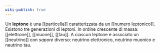 ```yaml
---
wiki-publish: true
---
```

Un **leptone** è una [[particella]] caratterizzata da un [[numero leptonico]]. Esistono tre generazioni di leptoni. In ordine crescente di massa: [[elettrone]], [[muone]], [[tau]]. A ciascun leptone è associato un [[neutrino]] con *sapore* diverso: neutrino elettronico, neutrino muonico e neutrino tau.